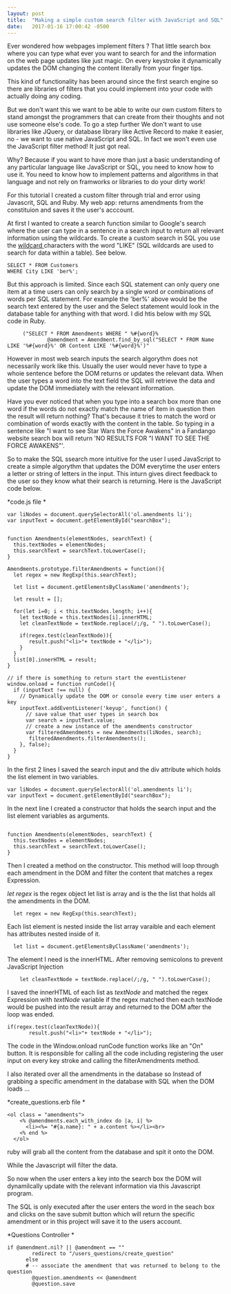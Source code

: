 ```yaml
---
layout: post
title:  "Making a simple custom search filter with JavaScript and SQL"
date:   2017-01-16 17:00:42 -0500
---
```



Ever wondered how webpages implement filters ? That little search box where you can type what ever you want to search for and the information on the web page updates like just magic. On every keystroke it dynamically updates the DOM changing the content literally from your finger tips. 

This kind of functionality has been around since the first search engine so there are libraries of filters that you could implement into your code with actually doing any coding.

But we don't want this we want to be able to write our own custom filters to stand amongst the programmers that can create from their thoughts and not use someone else's code. To go a step further We don't want to use libraries like JQuery, or  database library like Active Record to make it easier, no - we want to use native JavaScript and SQL. In fact we won't even use the JavaScript filter method! It just got real. 

Why? Because if you want to have more than just a basic understanding of any particular language like JavaScript or SQL, you need to know how to use it. You need to know how to implement patterns and algorithms in that language and not rely on framworks or libraries to do your dirty work!

For this tutorial I created a custom filter through trial and error using Javascrit, SQL and Ruby. 
My web app: returns amendments from the constituion and saves it the user's acccount. 

At first I wanted to create a search function similar to Google's search where the user can type in a sentence in a search input to return all relevant information using the wildcards. To create a custom search in SQL you use the [wildcard ](http://www.w3schools.com/sql/sql_wildcards.asp) characters with the word "LIKE" (SQL wildcards are used to search for data within a table). See below.

```
SELECT * FROM Customers
WHERE City LIKE 'ber%';
```

But this approach is limited. Since each SQL statement can only query one item at a time users can only search by a single word or combinations of words per SQL statement. For example the 'ber%' above would be the search text entered by the user and the Select statement would look in the database table for anything with that word. 
I did htis below with my SQL code in Ruby. 

```
     ("SELECT * FROM Amendments WHERE " %#{word}%
			 @amendment = Amendment.find_by_sql("SELECT * FROM Name LIKE '%#{word}%' OR Content LIKE '%#{word}%')"
```


However in most web search inputs the search algorythm does not necessarily work like this. Usually the user would never have to type a whoie sentence before the DOM returns or updates the relevant data. When the user types a word into the text field  the SQL will retrieve the data and update the DOM immediately with the relevant information.

Have you ever noticed that when you type into a search box more than one word if the words do not exactly match the name of item in question then the result will return nothing? That's because it tries to match the word or combination of words exactly with the content in the table. So typing in a sentence like "I want to see Star Wars the Force Awakens" in a Fandango website search box will return 'NO RESULTS FOR "I WANT TO SEE THE FORCE AWAKENS"'.  

So to make the SQL ssearch more intuitive for the user I used JavaScript to create a simple algorythm that updates the DOM everytime the user enters a letter or string of letters in the input. This inturn gives direct feedback to the user so they know what their search is returning. Here is the JavaScript code below.

*code.js file
*
```
var liNodes = document.querySelectorAll('ol.amendments li');
var inputText = document.getElementById("searchBox");


function Amendments(elementNodes, searchText) {
  this.textNodes = elementNodes;
  this.searchText = searchText.toLowerCase();
}

Amendments.prototype.filterAmendments = function(){
  let regex = new RegExp(this.searchText);

  let list = document.getElementsByClassName('amendments');

  let result = [];

  for(let i=0; i < this.textNodes.length; i++){
    let textNode = this.textNodes[i].innerHTML;
    let cleanTextNode = textNode.replace(/;/g, " ").toLowerCase();

    if(regex.test(cleanTextNode)){
       result.push("<li>"+ textNode + "</li>");
    }
  }
  list[0].innerHTML = result;
}

// if there is something to return start the eventListener
window.onload = function runCode(){
  if (inputText !== null) {
    // Dynamically update the DOM or console every time user enters a key
    inputText.addEventListener('keyup', function() {
      // save value that user types in search box
      var search = inputText.value;
      // create a new instance of the amendments constructor
      var filteredAmendments = new Amendments(liNodes, search);
       filteredAmendments.filterAmendments();
    }, false);
  }
}

```

In the first 2 lines I saved the search input and the div attribute which holds the list element in two variables.

```
var liNodes = document.querySelectorAll('ol.amendments li');
var inputText = document.getElementById("searchBox");

```

In the next line I created a constructor that holds the search input and the list element variables as arguments.

```

function Amendments(elementNodes, searchText) {
  this.textNodes = elementNodes;
  this.searchText = searchText.toLowerCase();
}

```

Then I created a method on the constructor. This method will loop through each amendment in the DOM and filter the content that matches a regex Expression. 

*let regex* is the regex object 
let list is array and is the the list that holds all the amendments in the DOM.

```
  let regex = new RegExp(this.searchText);
```

Each list element is nested inside the list array varaible and each element has attributes nested inside of it. 

```
  let list = document.getElementsByClassName('amendments');

```


The element I need is the innerHTML.
After removing semicolons to prevent JavaScript Injection 

```
    let cleanTextNode = textNode.replace(/;/g, " ").toLowerCase();

```

I saved the innerHTML of each list as *textNode*  and matched the regex Expression with *textNode* variable if the regex matched then each textNode would be pushed into the result array and returned to the DOM after the loop was ended. 

```
if(regex.test(cleanTextNode)){
       result.push("<li>"+ textNode + "</li>");
```

The code in the Window.onload runCode function works like an "On" button. It is responsible for calling all the code including registering the user input on every key stroke and calling the filterAmendments method.

I also iterated over all the amendments in the database so Instead of grabbing a specific amendment in the database with SQL when the DOM loads ...

*create_questions.erb file
*
```
<ol class = "amendments">
    <% @amendments.each_with_index do |a, i| %>
      <li><%= "#{a.name}: " + a.content %></li><br>
    <% end %>
  </ol>
```

ruby will  grab all the content from the database and spit it onto the DOM. 

While the Javascript will filter the data.

So now when the user enters a key into the search box the DOM will dynamilcally update with the relevant information via this Javascript program. 

The SQL is only executed after the user enters the word in the seach box and clicks on the save submit button which will return the specific amendment or in this project will save it to the users account. 

*Questions Controller
*
```
if @amendment.nil? || @amendment == ""
        redirect to "/users_questions/create_question"
      else
      # -- associate the amendment that was returned to belong to the question
        @question.amendments << @amendment
        @question.save
```


